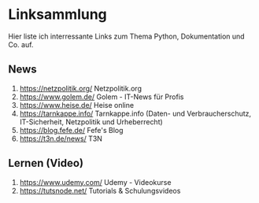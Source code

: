 # Linksammlung
Hier liste ich interressante Links zum Thema Python, Dokumentation und Co. auf.

## News
1. https://netzpolitik.org/     Netzpolitik.org
2. https://www.golem.de/        Golem - IT-News für Profis
3. https://www.heise.de/        Heise online
4. https://tarnkappe.info/      Tarnkappe.info (Daten- und Verbraucherschutz, IT-Sicherheit, Netzpolitik und Urheberrecht)
5. https://blog.fefe.de/        Fefe's Blog
6. https://t3n.de/news/         T3N


## Lernen (Video)
1. https://www.udemy.com/       Udemy - Videokurse
2. https://tutsnode.net/        Tutorials & Schulungsvideos
